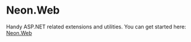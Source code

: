 ﻿Neon.Web
========

Handy ASP.NET related extensions and utilities.  You can get started here: [Neon.Web](https://sdk.neonforge.com/Neon.Web-Overview.htm)

